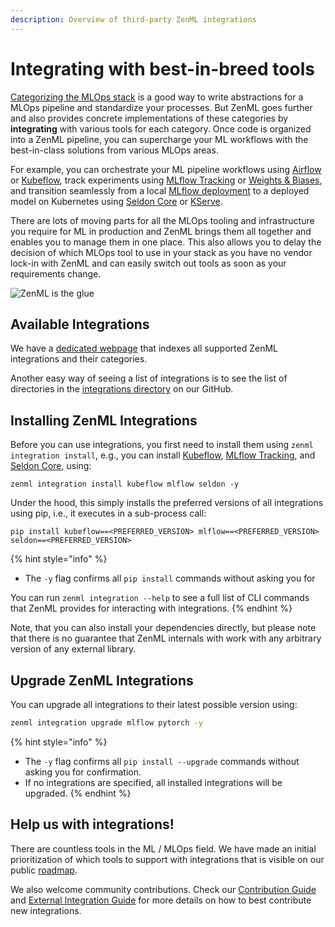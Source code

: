 ```yaml
---
description: Overview of third-party ZenML integrations
---
```


# Integrating with best-in-breed tools

[Categorizing the MLOps stack](./categories.md) is a good way to write 
abstractions for a MLOps pipeline and standardize your processes. But ZenML
goes further and also provides concrete implementations of these categories 
by **integrating** with various tools for each category. Once code is organized 
into a ZenML pipeline, you can supercharge your ML workflows with the 
best-in-class solutions from various MLOps areas.

For example, you can orchestrate your ML pipeline workflows using
[Airflow](./orchestrators/airflow.md) or [Kubeflow](./orchestrators/kubeflow.md),
track experiments using [MLflow Tracking](./experiment-trackers/mlflow.md) or
[Weights & Biases](./experiment-trackers/wandb.md), and transition seamlessly
from a local [MLflow deployment](./model-deployers/mlflow.md) to a deployed model
on Kubernetes using [Seldon Core](./model-deployers/seldon.md) or 
[KServe](./model-deployers/kserve.md).

There are lots of moving parts for all the MLOps tooling and infrastructure you
require for ML in production and ZenML brings them all together and enables you
to manage them in one place. This also allows you to delay the decision of which 
MLOps tool to use in your stack as you have no vendor lock-in with ZenML and 
can easily switch out tools as soon as your requirements change. 

![ZenML is the glue](../assets/zenml-is-the-glue.jpeg)

## Available Integrations

We have a [dedicated webpage](https://zenml.io/integrations) that indexes all 
supported ZenML integrations and their categories.

Another easy way of seeing a list of integrations is to see the list of 
directories in the [integrations directory](https://github.com/zenml-io/zenml/tree/main/src/zenml/integrations) 
on our GitHub.

## Installing ZenML Integrations

Before you can use integrations, you first need to install them using 
`zenml integration install`, e.g., you can install
[Kubeflow](./orchestrators/kubeflow.md),
[MLflow Tracking](./experiment-trackers/mlflow.md), 
and [Seldon Core](./model-deployers/seldon.md), using:

```
zenml integration install kubeflow mlflow seldon -y
```

Under the hood, this simply installs the preferred versions of all 
integrations using pip, i.e., it executes in a sub-process call:

```
pip install kubeflow==<PREFERRED_VERSION> mlflow==<PREFERRED_VERSION> seldon==<PREFERRED_VERSION>
```

{% hint style="info" %}
* The `-y` flag confirms all `pip install` commands without asking you for

You can run `zenml integration --help` to see a full list of CLI commands that
ZenML provides for interacting with integrations.
{% endhint %}

Note, that you can also install your dependencies directly, but please note that 
there is no guarantee that ZenML internals with work with any arbitrary version 
of any external library.

## Upgrade ZenML Integrations

You can upgrade all integrations to their latest possible version using:

```bash
zenml integration upgrade mlflow pytorch -y
```

{% hint style="info" %}
* The `-y` flag confirms all `pip install --upgrade` commands without asking you
for confirmation.
* If no integrations are specified, all installed integrations will be upgraded.
{% endhint %}

## Help us with integrations!

There are countless tools in the ML / MLOps field. We have made an initial
prioritization of which tools to support with integrations that is visible on 
our public [roadmap](https://zenml.io/roadmap).

We also welcome community contributions. Check our 
[Contribution Guide](../misc/contributing.md) and 
[External Integration Guide](../misc/integrating.md) for more details
on how to best contribute new integrations.

